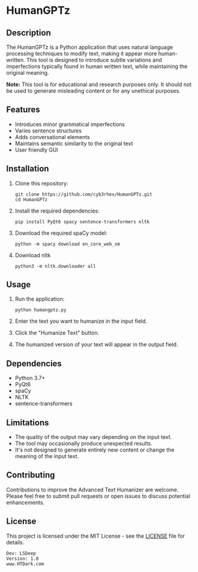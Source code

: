 # HumanGPTz

## Description

The HumanGPTz is a Python application that uses natural language processing techniques to modify text, making it appear more human-written. This tool is designed to introduce subtle variations and imperfections typically found in human written text, while maintaining the original meaning.

**Note:** This tool is for educational and research purposes only. It should not be used to generate misleading content or for any unethical purposes.

## Features

- Introduces minor grammatical imperfections
- Varies sentence structures
- Adds conversational elements
- Maintains semantic similarity to the original text
- User friendly GUI

## Installation

1. Clone this repository:
   ```
   git clone https://github.com/cyb3rhex/HumanGPTz.git
   cd HumanGPTz
   ```

2. Install the required dependencies:
   ```
   pip install PyQt6 spacy sentence-transformers nltk
   ```

3. Download the required spaCy model:
   ```
   python -m spacy download en_core_web_sm
   ```

4. Download nltk
    ```
    python3 -m nltk.downloader all
    ```

## Usage

1. Run the application:
   ```
   python humangptz.py
   ```

2. Enter the text you want to humanize in the input field.

3. Click the "Humanize Text" button.

4. The humanized version of your text will appear in the output field.

## Dependencies

- Python 3.7+
- PyQt6
- spaCy
- NLTK
- sentence-transformers

## Limitations

- The quality of the output may vary depending on the input text.
- The tool may occasionally produce unexpected results.
- It's not designed to generate entirely new content or change the meaning of the input text.

## Contributing

Contributions to improve the Advanced Text Humanizer are welcome. Please feel free to submit pull requests or open issues to discuss potential enhancements.

## License

This project is licensed under the MIT License - see the [LICENSE](LICENSE) file for details.


```
Dev: LSDeep
Version: 1.0
www.HTDark.com
```